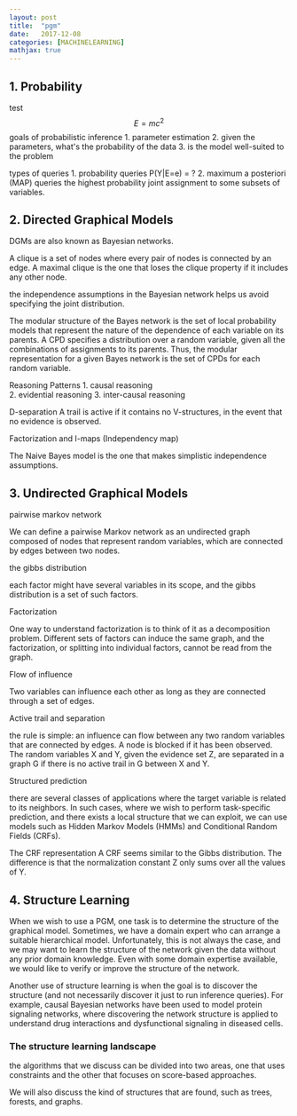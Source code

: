```yaml
---
layout: post
title:  "pgm"
date:   2017-12-08
categories: [MACHINELEARNING]
mathjax: true
---
```

## 1. Probability
test $$E = mc^2$$
goals of probabilistic inference
    1. parameter estimation
    2. given the parameters, what's the probability of the data
    3. is the model well-suited to the problem

types of queries
    1. probability queries  P(Y|E=e) = ?
    2. maximum a posteriori (MAP) queries   the highest probability joint
assignment to some subsets of variables.
    
## 2. Directed Graphical Models
DGMs are also known as Bayesian networks.

A clique is a set of nodes where every pair of nodes is connected by an
edge. A maximal clique is the one that loses the clique property if it
includes any other node.

the independence assumptions in the Bayesian network helps us avoid
specifying the joint distribution.

The modular structure of the Bayes network is the set of local probability
models that represent the nature of the dependence of each variable on its
parents. A CPD specifies a distribution over a random variable, given all
the combinations of assignments to its parents. Thus, the modular
 representation for a given Bayes network is the set of CPDs for each random
 variable.

Reasoning Patterns
    1. causal reasoning     
    2. evidential reasoning
    3. inter-causal reasoning

D-separation
A trail is active if it contains no V-structures, in the event that no
evidence is observed.

Factorization and I-maps (Independency map)

The Naive Bayes model is the one that makes simplistic independence
assumptions.

## 3. Undirected Graphical Models
pairwise markov network

We can define a pairwise Markov network as an undirected graph composed of
nodes that represent random variables, which are connected by edges between
two nodes.

the gibbs distribution

each factor might have several variables in its scope, and the gibbs
distribution is a set of such factors.

Factorization

One way to understand factorization is to think of it as a decomposition 
problem. Different sets of factors can induce the same graph, and the 
factorization, or splitting into individual factors, cannot be read from the
graph. 

Flow of influence

Two variables can influence each other as long as they are connected through
a set of edges.

Active trail and separation

the rule is simple: an influence can flow between any two random variables 
that are connected by edges. A node is blocked if it has been observed.
The random variables X and Y, given the evidence set Z, are separated in a 
graph G if there is no active trail in G between X and Y. 

Structured prediction

there are several classes of applications where the target variable is 
related to its neighbors. In such cases, where we wish to perform 
task-specific prediction, and there exists a local structure that we can 
exploit, we can use models such as Hidden Markov Models (HMMs) and 
Conditional Random Fields (CRFs).

The CRF representation
A CRF seems similar to the Gibbs distribution. The difference is that the 
normalization constant Z only sums over all the values of Y.

## 4. Structure Learning
When we wish to use a PGM, one task is to determine the structure of the 
graphical model. Sometimes, we have a domain expert who can arrange a 
suitable hierarchical model. Unfortunately, this is not always the case, 
and we may want to learn the structure of the network given the data without
any prior domain knowledge. Even with some domain expertise available, we 
would like to verify or improve the structure of the network.

Another use of structure learning is when the goal is to discover the 
structure (and not necessarily discover it just to run inference queries). 
For example, causal Bayesian networks have been used to model protein 
signaling networks, where discovering the network structure is applied to 
understand drug interactions and dysfunctional signaling in diseased cells.

### The structure learning landscape
the algorithms that we discuss can be divided into two areas, one that uses
constraints and the other that focuses on score-based approaches.

We will also discuss the kind of structures that are found, such as trees, 
forests, and graphs.
